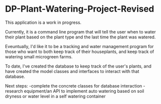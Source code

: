 # DP-Plant-Watering-Project-Revised

This application is a work in progress. 

Currently, it is a command line program that will tell the user when to water their plant based on the plant type and the last time the plant was watered. 

Eveuntually, I'd like it to be a tracking and water management program for those who want to both keep track of their houseplants, and keep track of watering small microgreen farms. 

To date, I've created the database to keep track of the user's plants, and have created the model classes and interfaces to interact with that database.

Next steps: -complete the concrete classes for database interaction
            -research equipment/an API to implement auto watering based on soil dryness or water level in a self watering container
